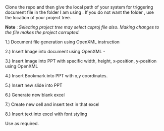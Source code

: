 
Clone the repo and then give the local path of your system for triggering document file in the folder I am using . If you do not want the folder , use the location of your project tree.

**Note** : _Selecting project tree may select csproj file also. Making changes to the file makes the project corrupted._

1.) Document file generation using OpenXML instruction

2.) Insert Image into document using OpenXML -

3.) Insert Image into PPT with specific width, height, x-position, y-position  using OpenXML

4.) Insert Bookmark into PPT with x,y coordinates.

5.) Insert new slide into PPT 

6.) Generate new blank excel

7.) Create new cell and insert text in that excel

8.) Insert text into excel with font styling

Use as required.
